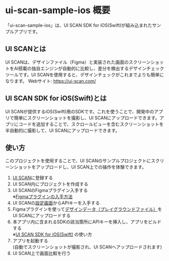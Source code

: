 # ui-scan-sample-ios 概要

「ui-scan-sample-ios」は、UI SCAN SDK for iOS(Swift)が組み込まれたサンプルアプリです。

## UI SCANとは
UI SCANは、デザインファイル（Figma）と実装された画面のスクリーンショットをAI搭載の独自エンジンが自動的に比較し、差分を検出するデザインチェックツールです。UI SCANを使用すると、デザインチェックがこれまでよりも簡単になります。
Webサイト: https://ui-scan.com/


## UI SCAN SDK for iOS(Swift)とは
UI SCANが提供するiOS(Swift)用のSDKです。これを使うことで、開発中のアプリで簡単にスクリーンショットを撮影し、UI SCANにアップロードできます。アプリにコードを追加することで、スクロールビューを含むスクリーンショットを半自動的に撮影して、UI SCANにアップロードできます。


## 使い方
このプロジェクトを使用することで、UI SCANのサンプルプロジェクトにスクリーンショットをアップロードし、UI SCAN上での操作を体験できます。

1. [UI SCAN](https://ui-scan.com/)に登録する
2. UI SCAN内にプロジェクトを作成する
3. UI SCANのFigmaプラグイン入手する  
   ※[Figmaプラグインの入手方法](https://help.ui-scan.com/ja/import-designs/figma-plugin)
6. UI SCANの[設定画面](https://app.ui-scan.com/account/apikey/)からAPIキーを入手する
7. Figmaプラグインを使って[デザインデータ（プレイグラウンドファイル）](https://www.figma.com/community/plugin/1385487013070073340/ui-scan-design-uploader)をUI SCANにアップロードする
8. 本アプリ内に含まれるSDKの該当箇所にAPIキーを挿入し、アプリをビルドする  
   ※[UI SCAN SDK for iOS(Swift)](https://github.com/xtone/ui-scan-ios-sdk) の使い方
9. アプリを起動する  
   (自動でスクリーンショットが撮影され、UI SCANへアップロードされます)
10. UI SCAN上で画面比較を行う
